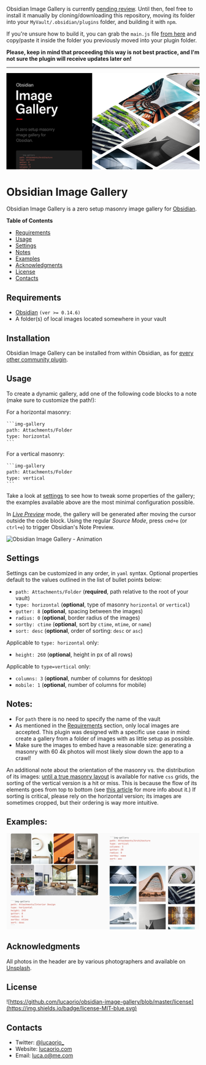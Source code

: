 Obsidian Image Gallery is currently [pending review](https://github.com/obsidianmd/obsidian-releases/pull/961).
Until then, feel free to install it manually by cloning/downloading this repository, moving its folder into your `MyVault/.obsidian/plugins` folder, and building it with `npm`.

If you're unsure how to build it, you can grab the `main.js` file [from here](https://github.com/lucaorio/obsidian-image-gallery/releases/tag/1.0.0) and copy/paste it inside the folder you previously moved into your plugin folder.

**Please, keep in mind that proceeding this way is not best practice, and I'm not sure the plugin will receive updates later on!**

---

![Obsidian Image Gallery](assets/obsidian-image-gallery-header.jpg)

# Obsidian Image Gallery
Obsidian Image Gallery is a zero setup masonry image gallery for [Obsidian](https://obsidian.md/).

**Table of Contents**
- [Requirements](#requirements)
- [Usage](#usage)
- [Settings](#settings)
- [Notes](#notes)
- [Examples](#examples)
- [Acknowledgments](#acknowledgments)
- [License](#license)
- [Contacts](#contacts)

## Requirements

- [Obsidian](https://obsidian.md/) `(ver >= 0.14.6)`
- A folder(s) of local images located somewhere in your vault

## Installation

Obsidian Image Gallery can be installed from within Obsidian, as for [every other community plugin](https://help.obsidian.md/Advanced+topics/Community+plugins#Discover+and+install+community+plugins).

## Usage

To create a dynamic gallery, add one of the following code blocks to a note (make sure to customize the path!):

For a horizontal masonry:
````
```img-gallery
path: Attachments/Folder
type: horizontal
```
````

For a vertical masonry:
````
```img-gallery
path: Attachments/Folder
type: vertical
```
````

Take a look at [settings](#settings) to see how to tweak some properties of the gallery; the examples available above are the most minimal configuration possible.

In *[Live Preview](https://help.obsidian.md/Live+preview+update)* mode, the gallery will be generated after moving the cursor outside the code block. Using the regular *Source Mode*, press `cmd+e` (or `ctrl+e`) to trigger Obsidian's Note Preview.

![Obsidian Image Gallery - Animation](assets/obsidian-image-gallery.gif)

## Settings

Settings can be customized in any order, in `yaml` syntax. Optional properties default to the values outlined in the list of bullet points below:

- `path: Attachments/Folder` (**required**, path relative to the root of your vault)
- `type: horizontal` (**optional**, type of masonry `horizontal` or `vertical`)
- `gutter: 8` (**optional**, spacing between the images)
- `radius: 0` (**optional**, border radius of the images)
- `sortby: ctime` (**optional**, sort by `ctime`, `mtime`, or `name`)
- `sort: desc` (**optional**, order of sorting: `desc` or `asc`)

Applicable to `type: horizontal` only:

- `height: 260` (**optional**, height in px of all rows)

Applicable to `type=vertical` only:

- `columns: 3` (**optional**, number of columns for desktop)
- `mobile: 1` (**optional**, number of columns for mobile)

## Notes:
- For `path` there is no need to specify the name of the vault
- As mentioned in the [Requirements](#requirements) section, only local images are accepted. This plugin was designed with a specific use case in mind: create a gallery from a folder of images with as little setup as possible.
- Make sure the images to embed have a reasonable size: generating a masonry with 60 4k photos will most likely slow down the app to a crawl!

An additional note about the orientation of the masonry vs. the distribution of its images: [until a true masonry layout](https://drafts.csswg.org/css-grid-3/) is available for native `css` grids, the sorting of the vertical version is a hit or miss. This is because the flow of its elements goes from top to bottom (see [this article](https://css-tricks.com/piecing-together-approaches-for-a-css-masonry-layout) for more info about it.) If sorting is critical, please rely on the horizontal version; its images are sometimes cropped, but their ordering is way more intuitive.

## Examples:
![Obsidian Image Gallery - Examples](assets/obsidian-image-gallery-examples.jpg)

## Acknowledgments
All photos in the header are by various photographers and available on [Unsplash](https://unsplash.com/s/photos/architecture).

## License
![https://github.com/lucaorio/obsidian-image-gallery/blob/master/license](https://img.shields.io/badge/license-MIT-blue.svg)

## Contacts
- Twitter: [@lucaorio_](http://twitter.com/@lucaorio_)
- Website: [lucaorio.com](http://lucaorio.com)
- Email: [luca.o@me.com](mailto:luca.o@me.com)
